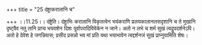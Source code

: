 +++
title = "25 दंष्ट्राकरालानि च"

+++
।।11.25।। दंष्ट्रेति। दंष्ट्राभिः करालानि विकृतत्वेन भयंकराणि
प्रलयकालानलसदृशानि च ते मुखानि दृष्ट्वैव नतु तानि प्राप्य भयवशेन दिशः
पूर्वापरादिविवेकेन न जाने। अतो न लभे च शर्म सुखं त्वद्रूपदर्शनेऽपि। अतो
हे देवेश हे जगन्निवास; प्रसीद प्रसन्नो भव मां प्रति यथा भयाभावेन
त्वद्दर्शनजं सुखं प्राप्नुयामिति शेषः।
